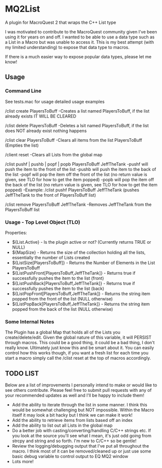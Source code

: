 # MQ2List
A plugin for MacroQuest 2 that wraps the C++ List type

I was motivated to contribute to the MacroQuest community given I've been using it for years on and off. I wanted to be able to use a data type such as a List in a Macro but was unable to access it. This is my best attempt (with my limited understanding) to expose that data type to macros. 

If there is a much easier way to expose popular data types, please let me know!

## Usage
### Command Line
See tests.mac for usage detailed usage examples

/clist create PlayersToBuff
-Creates a list named PlayersToBuff, if the list already exists IT WILL BE CLEARED

/clist delete PlayersToBuff
-Deletes a lsit named PlayersToBuff, if the list does NOT already exist nothing happens

/clist clear PlayersToBuff
-Clears all items from the list PlayersToBuff (Empties the list)

/client reset
-Clears all Lists from the global map


/clist pushf | pushb | popf | popb PlayersToBuff JeffTheTank
-pushf will push the item to the front of the list
-pushb will push the item to the back of the list
-popf will pop the item off the front of the list (no return value is given, see TLO for how to get the item popped)
-popb will pop the item off the back of the list (no return value is given, see TLO for how to get the item popped)
-Example: /clist pushf PlayersToBuff JeffTheTank (pushes JeffTheTank to the front of PlayersToBuff list)

/clist remove PlayersToBuff JeffTheTank
-Removes JeffTheTank from the PlayersToBuff list

### Usage - Top Level Object (TLO)
Properties:
* ${List.Active} - Is the plugin active or not? (Currently returns TRUE or NULL)
* ${MapSize} - Returns the size of the collection holding all the lists, essentially the number of Lists created
* ${ListSize[PlayersToBuff]} - Returns the Number of Elements in the List PlayersToBuff
* ${ListPushFront[PlayersToBuff,JeffTheTank]} - Returns true if successfully pushes the item to the list (front)
* ${ListPushBack[PlayersToBuff,JeffTheTank]} - Returns true if successfully pushes the item to the list (back)
* ${ListPopFront[PlayersToBuff,JeffTheTank]} - Returns the string item popped from the front of the list (NULL otherwise)
* ${ListPopBack[PlayersToBuff,JeffTheTank]} - Returns the string item popped from the back of the list (NULL otherwise)

### Some Internal Notes
The Plugin has a global Map that holds all of the Lists you create/delete/edit. Given the global nature of this variable, it will PERSIST through macros. This could be a good thing, it could be a bad thing, I don't really know. Ultimately just know this and be smart about it. You can easily control how this works though, if you want a fresh list for each time you start a macro simply call the /clist reset at the top of macros accordingly.

## TODO LIST
Below are a list of improvements I personally intend to make or would like to see others contribute. Please feel free to submit pull requests with any of your recommended updates as well and I'll be happy to include them!

* Add the ability to iterate through the list in some manner. I think this would be somewhat challenging but NOT impossible. Within the Macro itself it may look a bit hacky but I think we can make it work!
* Add the ability to retrieve items from lists based off an index
* Add the ability to list out all Lists in the global map
* Do a better job with casting/converting/handling C/C++ strings etc. If you look at the source you'll see what I mean, it's just odd going from strcpy and string and so forth. I'm new to C/C++ so be gentle!
* Review the logging/debugging output that I've put all throughout the macro. I think most of it can be removed/cleaned up or just use some basic debug variable to control output to EQ MQ2 window
* Lots more!
